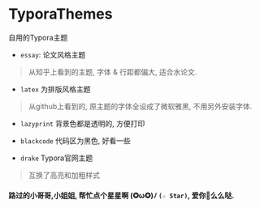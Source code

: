 # TyporaThemes
 自用的Typora主题

- `essay`: 论文风格主题
> 从知乎上看到的主题, 字体 & 行距都偏大, 适合水论文.

- `latex` 为排版风格主题
> 从github上看到的, 原主题的字体全设成了微软雅黑, 不用另外安装字体.

- `lazyprint` 背景色都是透明的, 方便打印

- `blackcode` 代码区为黑色, 好看一些

- `drake` Typora官网主题
> 互换了高亮和加粗样式

#### 路过的小哥哥,小姐姐, 帮忙点个星星啊 (✪ω✪)ﾉ  **`(☆ Star)`**, 爱你💖么么哒.
